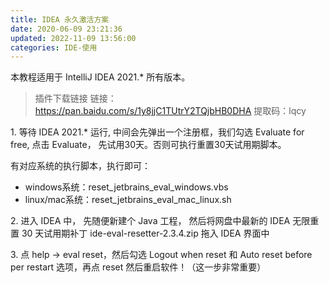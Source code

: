 ```yaml
---
title: IDEA 永久激活方案
date: 2020-06-09 23:21:36
updated: 2022-11-09 13:56:00
categories: IDE-使用
---
```


本教程适用于 IntelliJ IDEA 2021.* 所有版本。

> 插件下载链接
链接：<https://pan.baidu.com/s/1y8jjC1TUtrY2TQjbHB0DHA>
提取码：lqcy

1\. 等待 IDEA 2021.* 运行, 中间会先弹出一个注册框，我们勾选 Evaluate for free, 点击 Evaluate， 先试用30天。否则可执行重置30天试用期脚本。

有对应系统的执行脚本，执行即可：

* windows系统：reset_jetbrains_eval_windows.vbs
* linux/mac系统：reset_jetbrains_eval_mac_linux.sh

2\. 进入 IDEA 中， 先随便新建个 Java 工程， 然后将网盘中最新的 IDEA 无限重置 30 天试用期补丁 ide-eval-resetter-2.3.4.zip 拖入 IDEA 界面中

3\. 点 help -> eval reset，然后勾选 Logout when reset 和 Auto reset before per restart 选项，再点 reset 然后重启软件！（这一步非常重要）

